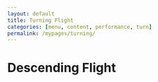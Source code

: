 ```yaml
---
layout: default
title: Turning Flight
categories: [menu, content, performance, turn]
permalink: /mypages/turning/
---
```


# Descending Flight
